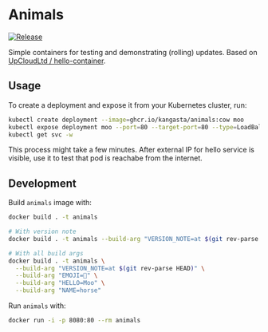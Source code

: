 # Animals

[![Release](https://github.com/kangasta/animals/actions/workflows/release.yaml/badge.svg)](https://github.com/kangasta/animals/actions/workflows/release.yaml)

Simple containers for testing and demonstrating (rolling) updates. Based on [UpCloudLtd / hello-container](https://github.com/UpCloudLtd/hello-container.git).

## Usage

To create a deployment and expose it from your Kubernetes cluster, run:

```sh
kubectl create deployment --image=ghcr.io/kangasta/animals:cow moo
kubectl expose deployment moo --port=80 --target-port=80 --type=LoadBalancer
kubectl get svc -w
```

This process might take a few minutes. After external IP for hello service is visible, use it to test that pod is reachabe from the internet.

## Development

Build `animals` image with:

```sh
docker build . -t animals

# With version note
docker build . -t animals --build-arg "VERSION_NOTE=at $(git rev-parse HEAD)"

# With all build args
docker build . -t animals \
  --build-arg "VERSION_NOTE=at $(git rev-parse HEAD)" \
  --build-arg "EMOJI=🦁" \
  --build-arg "HELLO=Moo" \
  --build-arg "NAME=horse"
```

Run `animals` with:

```sh
docker run -i -p 8080:80 --rm animals
```
